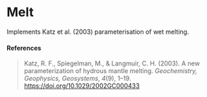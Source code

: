 # Melt

Implements Katz et al. (2003) parameterisation of wet melting.

#### References

> Katz, R. F., Spiegelman, M., & Langmuir, C. H. (2003). A new parameterization of hydrous mantle melting. _Geochemistry, Geophysics, Geosystems_, _4_(9), 1–19. https://doi.org/10.1029/2002GC000433
